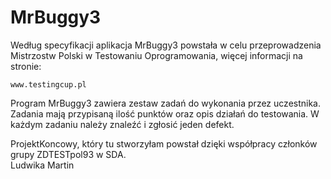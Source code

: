 # MrBuggy3  
Według specyfikacji aplikacja MrBuggy3 powstała w celu przeprowadzenia Mistrzostw Polski w Testowaniu Oprogramowania, więcej informacji na stronie:
``` 
www.testingcup.pl
```  
Program MrBuggy3 zawiera zestaw zadań do wykonania przez uczestnika. Zadania mają przypisaną ilość punktów oraz opis działań do testowania. W każdym zadaniu należy znaleźć i zgłosić jeden defekt.  

ProjektKoncowy, który tu stworzyłam powstał dzięki współpracy członków grupy ZDTESTpol93 w SDA.  
Ludwika Martin
